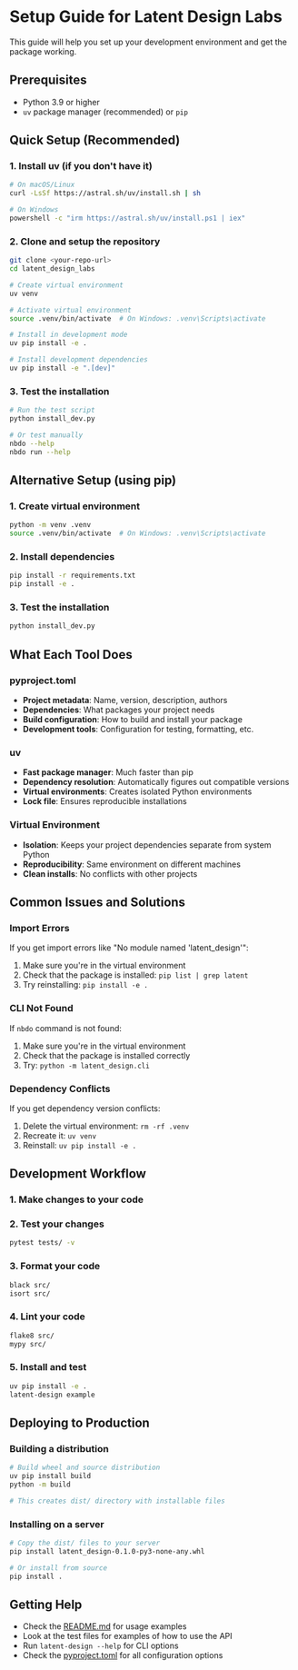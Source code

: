# Setup Guide for Latent Design Labs

This guide will help you set up your development environment and get the package working.

## Prerequisites

- Python 3.9 or higher
- `uv` package manager (recommended) or `pip`

## Quick Setup (Recommended)

### 1. Install uv (if you don't have it)

```bash
# On macOS/Linux
curl -LsSf https://astral.sh/uv/install.sh | sh

# On Windows
powershell -c "irm https://astral.sh/uv/install.ps1 | iex"
```

### 2. Clone and setup the repository

```bash
git clone <your-repo-url>
cd latent_design_labs

# Create virtual environment
uv venv

# Activate virtual environment
source .venv/bin/activate  # On Windows: .venv\Scripts\activate

# Install in development mode
uv pip install -e .

# Install development dependencies
uv pip install -e ".[dev]"
```

### 3. Test the installation

```bash
# Run the test script
python install_dev.py

# Or test manually
nbdo --help
nbdo run --help
```

## Alternative Setup (using pip)

### 1. Create virtual environment

```bash
python -m venv .venv
source .venv/bin/activate  # On Windows: .venv\Scripts\activate
```

### 2. Install dependencies

```bash
pip install -r requirements.txt
pip install -e .
```

### 3. Test the installation

```bash
python install_dev.py
```

## What Each Tool Does

### pyproject.toml
- **Project metadata**: Name, version, description, authors
- **Dependencies**: What packages your project needs
- **Build configuration**: How to build and install your package
- **Development tools**: Configuration for testing, formatting, etc.

### uv
- **Fast package manager**: Much faster than pip
- **Dependency resolution**: Automatically figures out compatible versions
- **Virtual environments**: Creates isolated Python environments
- **Lock file**: Ensures reproducible installations

### Virtual Environment
- **Isolation**: Keeps your project dependencies separate from system Python
- **Reproducibility**: Same environment on different machines
- **Clean installs**: No conflicts with other projects

## Common Issues and Solutions

### Import Errors
If you get import errors like "No module named 'latent_design'":

1. Make sure you're in the virtual environment
2. Check that the package is installed: `pip list | grep latent`
3. Try reinstalling: `pip install -e .`

### CLI Not Found
If `nbdo` command is not found:

1. Make sure you're in the virtual environment
2. Check that the package is installed correctly
3. Try: `python -m latent_design.cli`

### Dependency Conflicts
If you get dependency version conflicts:

1. Delete the virtual environment: `rm -rf .venv`
2. Recreate it: `uv venv`
3. Reinstall: `uv pip install -e .`

## Development Workflow

### 1. Make changes to your code

### 2. Test your changes
```bash
pytest tests/ -v
```

### 3. Format your code
```bash
black src/
isort src/
```

### 4. Lint your code
```bash
flake8 src/
mypy src/
```

### 5. Install and test
```bash
uv pip install -e .
latent-design example
```

## Deploying to Production

### Building a distribution
```bash
# Build wheel and source distribution
uv pip install build
python -m build

# This creates dist/ directory with installable files
```

### Installing on a server
```bash
# Copy the dist/ files to your server
pip install latent_design-0.1.0-py3-none-any.whl

# Or install from source
pip install .
```

## Getting Help

- Check the [README.md](README.md) for usage examples
- Look at the test files for examples of how to use the API
- Run `latent-design --help` for CLI options
- Check the [pyproject.toml](pyproject.toml) for all configuration options
